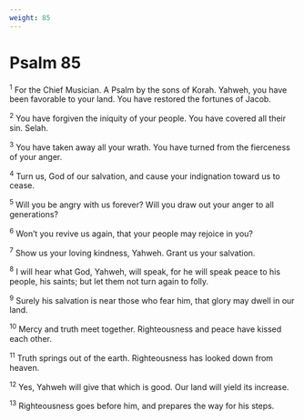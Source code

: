 ```yaml
---
weight: 85
---
```


# Psalm 85

<sup>1</sup> For the Chief Musician. A Psalm by the sons of Korah. Yahweh, you have been favorable to your land. You have restored the fortunes of Jacob. 

<sup>2</sup> You have forgiven the iniquity of your people. You have covered all their sin. Selah. 

<sup>3</sup> You have taken away all your wrath. You have turned from the fierceness of your anger. 

<sup>4</sup> Turn us, God of our salvation, and cause your indignation toward us to cease. 

<sup>5</sup> Will you be angry with us forever? Will you draw out your anger to all generations? 

<sup>6</sup> Won’t you revive us again, that your people may rejoice in you? 

<sup>7</sup> Show us your loving kindness, Yahweh. Grant us your salvation. 

<sup>8</sup> I will hear what God, Yahweh, will speak, for he will speak peace to his people, his saints; but let them not turn again to folly. 

<sup>9</sup> Surely his salvation is near those who fear him, that glory may dwell in our land. 

<sup>10</sup> Mercy and truth meet together. Righteousness and peace have kissed each other. 

<sup>11</sup> Truth springs out of the earth. Righteousness has looked down from heaven. 

<sup>12</sup> Yes, Yahweh will give that which is good. Our land will yield its increase. 

<sup>13</sup> Righteousness goes before him, and prepares the way for his steps. 


